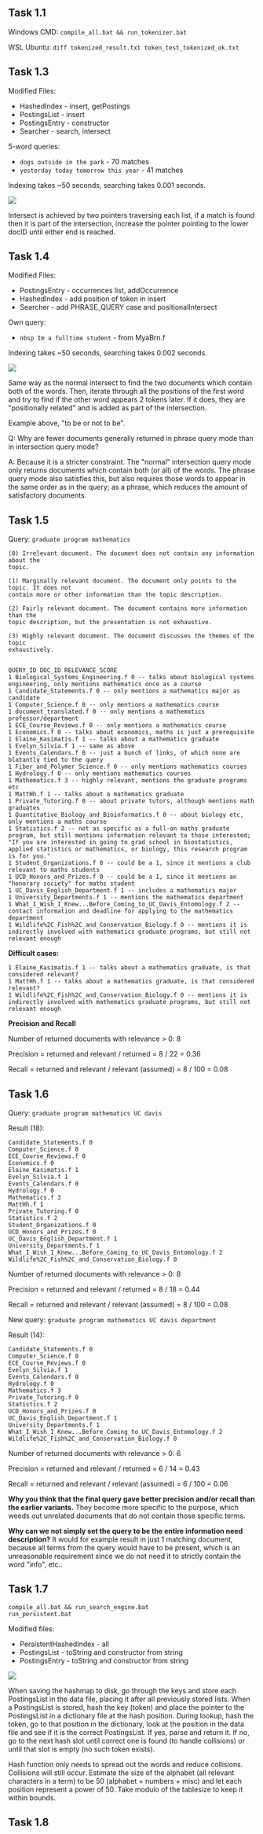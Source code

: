 ## Task 1.1

Windows CMD: `compile_all.bat && run_tokenizer.bat`

WSL Ubuntu: `diff tokenized_result.txt token_test_tokenized_ok.txt`

## Task 1.3

Modified Files:

- HashedIndex - insert, getPostings
- PostingsList - insert
- PostingsEntry - constructor
- Searcher - search, intersect

5-word queries:

- `dogs outside in the park` - 70 matches
- `yesterday today tomorrow this year` - 41 matches

Indexing takes ~50 seconds, searching takes 0.001 seconds.

![](intersect.png)

Intersect is achieved by two pointers traversing each list, if a match is found then it is part of the intersection, increase the pointer pointing to the lower docID until either end is reached.

## Task 1.4

Modified Files:

- PostingsEntry - occurrences list, addOccurrence
- HashedIndex - add position of token in insert
- Searcher - add PHRASE_QUERY case and positionalIntersect

Own query:

- `nbsp Im a fulltime student` - from MyaBrn.f

Indexing takes ~50 seconds, searching takes 0.002 seconds.

![](positionalIntersect.png)

Same way as the normal intersect to find the two documents which contain both of the words. Then, iterate through all the positions of the first word and try to find if the other word appears 2 tokens later. If it does, they are "positionally related" and is added as part of the intersection.

Example above, "to be or not to be".

Q: Why are fewer documents generally returned in phrase query mode than in intersection query mode?

A: Because it is a stricter constraint. The "normal" intersection query mode only returns documents which contain both (or all) of the words. The phrase query mode also satisfies this, but also requires those words to appear in the same order as in the query; as a phrase, which reduces the amount of satisfactory documents.

## Task 1.5

Query: `graduate program mathematics`

```
(0) Irrelevant document. The document does not contain any information about the
topic.

(1) Marginally relevant document. The document only points to the topic. It does not
contain more or other information than the topic description.

(2) Fairly relevant document. The document contains more information than the
topic description, but the presentation is not exhaustive.

(3) Highly relevant document. The document discusses the themes of the topic
exhaustively.


QUERY_ID DOC_ID RELEVANCE_SCORE
1 Biological_Systems_Engineering.f 0 -- talks about biological systems engineering, only mentions mathematics once as a course
1 Candidate_Statements.f 0 -- only mentions a mathematics major as candidate
1 Computer_Science.f 0 -- only mentions a mathematics course
1 document_translated.f 0 -- only mentions a mathematics professor/department
1 ECE_Course_Reviews.f 0 -- only mentions a mathematics course
1 Economics.f 0 -- talks about economics, maths is just a prerequisite
1 Elaine_Kasimatis.f 1 -- talks about a mathematics graduate
1 Evelyn_Silvia.f 1 -- same as above
1 Events_Calendars.f 0 -- just a bunch of links, of which none are blatantly tied to the query
1 Fiber_and_Polymer_Science.f 0 -- only mentions mathematics courses
1 Hydrology.f 0 -- only mentions mathematics courses
1 Mathematics.f 3 -- highly relevant, mentions the graduate programs etc
1 MattHh.f 1 -- talks about a mathematics graduate
1 Private_Tutoring.f 0 -- about private tutors, although mentions math graduates
1 Quantitative_Biology_and_Bioinformatics.f 0 -- about biology etc, only mentions a maths course
1 Statistics.f 2 -- not as specific as a full-on maths graduate program, but still mentions information relevant to those interested; "If you are interested in going to grad school in biostatistics, applied statistics or mathematics, or biology, this research program is for you."
1 Student_Organizations.f 0 -- could be a 1, since it mentions a club relevant to maths students
1 UCD_Honors_and_Prizes.f 0 -- could be a 1, since it mentions an "honorary society" for maths student
1 UC_Davis_English_Department.f 1 -- includes a mathematics major
1 University_Departments.f 1 -- mentions the mathematics department
1 What_I_Wish_I_Knew...Before_Coming_to_UC_Davis_Entomology.f 2 -- contact information and deadline for applying to the mathematics department
1 Wildlife%2C_Fish%2C_and_Conservation_Biology.f 0 -- mentions it is indirectly involved with mathematics graduate programs, but still not relevant enough
```

**Difficult cases:**

```
1 Elaine_Kasimatis.f 1 -- talks about a mathematics graduate, is that considered relevant?
1 MattHh.f 1 -- talks about a mathematics graduate, is that considered relevant?
1 Wildlife%2C_Fish%2C_and_Conservation_Biology.f 0 -- mentions it is indirectly involved with mathematics graduate programs, but still not relevant enough
```

**Precision and Recall**

Number of returned documents with relevance > 0: 8

Precision = returned and relevant / returned = 8 / 22 = 0.36

Recall = returned and relevant / relevant (assumed) = 8 / 100 = 0.08

## Task 1.6

Query: `graduate program mathematics UC davis`

Result (18):

```
Candidate_Statements.f 0
Computer_Science.f 0
ECE_Course_Reviews.f 0
Economics.f 0
Elaine_Kasimatis.f 1
Evelyn_Silvia.f 1
Events_Calendars.f 0
Hydrology.f 0
Mathematics.f 3
MattHh.f 1
Private_Tutoring.f 0
Statistics.f 2
Student_Organizations.f 0
UCD_Honors_and_Prizes.f 0
UC_Davis_English_Department.f 1
University_Departments.f 1
What_I_Wish_I_Knew...Before_Coming_to_UC_Davis_Entomology.f 2
Wildlife%2C_Fish%2C_and_Conservation_Biology.f 0
```

Number of returned documents with relevance > 0: 8

Precision = returned and relevant / returned = 8 / 18 = 0.44

Recall = returned and relevant / relevant (assumed) = 8 / 100 = 0.08

New query: `graduate program mathematics UC davis department`

Result (14):

```
Candidate_Statements.f 0
Computer_Science.f 0
ECE_Course_Reviews.f 0
Evelyn_Silvia.f 1
Events_Calendars.f 0
Hydrology.f 0
Mathematics.f 3
Private_Tutoring.f 0
Statistics.f 2
UCD_Honors_and_Prizes.f 0
UC_Davis_English_Department.f 1
University_Departments.f 1
What_I_Wish_I_Knew...Before_Coming_to_UC_Davis_Entomology.f 2
Wildlife%2C_Fish%2C_and_Conservation_Biology.f 0
```

Number of returned documents with relevance > 0: 6

Precision = returned and relevant / returned = 6 / 14 = 0.43

Recall = returned and relevant / relevant (assumed) = 6 / 100 = 0.06

**Why you think that the final query gave better precision and/or recall than the earlier variants.** They become more specific to the purpose, which weeds out unrelated documents that do not contain those specific terms.

**Why can we not simply set the query to be the entire information need description?** It would for example result in just 1 matching document, because all terms from the query would have to be present, which is an unreasonable requirement since we do not need it to strictly contain the word "info", etc..

## Task 1.7

```
compile_all.bat && run_search_engine.bat
run_persistent.bat
```

Modified files:

- PersistentHashedIndex - all
- PostingsList - toString and constructor from string
- PostingsEntry - toString and constructor from string

![](persistent.png)

When saving the hashmap to disk, go through the keys and store each PostingsList in the data file, placing it after all previously stored lists. When a PostingsList is stored, hash the key (token) and place the pointer to the PostingsList in a dictionary file at the hash position. During lookup, hash the token, go to that position in the dictionary, look at the position in the data file and see if it is the correct PostingsList. If yes, parse and return it. If no, go to the next hash slot until correct one is found (to handle collisions) or until that slot is empty (no such token exists).

Hash function only needs to spread out the words and reduce collisions. Collisions will still occur. Estimate the size of the alphabet (all relevant characters in a term) to be 50 (alphabet + numbers + misc) and let each position represent a power of 50. Take modulo of the tablesize to keep it within bounds.

## Task 1.8
